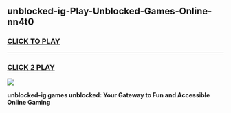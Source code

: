 
## unblocked-ig-Play-Unblocked-Games-Online-nn4t0
<h3>
<a href="https://premium76.site?title=unblocked-ig&ref=25A">CLICK TO PLAY</a></h3>
<hr>

<h3>
<a href="https://premium76.site?title=unblocked-ig&ref=25A">CLICK 2 PLAY</a>
  
</h3>

<a href="https://premium76.site?title=unblocked-ig&ref=25A"><img src="https://clearcache.store/games.png"></a>


**unblocked-ig games unblocked: Your Gateway to Fun and Accessible Online Gaming**
